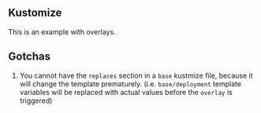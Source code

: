## Kustomize

This is an example with overlays.

## Gotchas

1. You cannot have the `replaces` section in a `base` kustmize file, because it will change the template prematurely. (i.e. `base/deployment` template variables will be replaced with actual values before the `overlay` is triggered)
